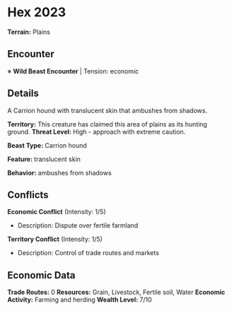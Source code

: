 # Hex 2023

**Terrain:** Plains

## Encounter
※ **Wild Beast Encounter** | Tension: economic

## Details
A Carrion hound with translucent skin that ambushes from shadows.

**Territory:** This creature has claimed this area of plains as its hunting ground.
**Threat Level:** High - approach with extreme caution.

**Beast Type:** Carrion hound

**Feature:** translucent skin

**Behavior:** ambushes from shadows

## Conflicts
**Economic Conflict** (Intensity: 1/5)
- Description: Dispute over fertile farmland

**Territory Conflict** (Intensity: 1/5)
- Description: Control of trade routes and markets

## Economic Data
**Trade Routes:** 0
**Resources:** Grain, Livestock, Fertile soil, Water
**Economic Activity:** Farming and herding
**Wealth Level:** 7/10
